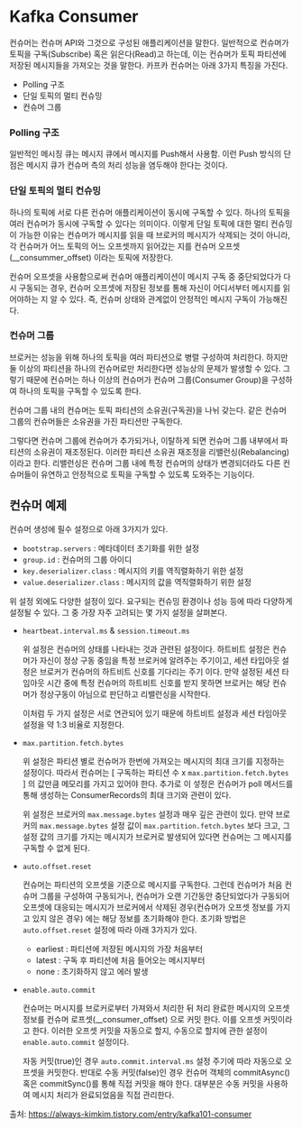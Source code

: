 # Kafka Consumer

컨슈머는 컨슈머 API와 그것으로 구성된 애플리케이션을 말한다. 일반적으로 컨슈머가 토픽을 구독(Subscribe) 혹은 읽은다(Read)고 하는데, 이는 컨슈머가 토픽 파티션에 저장된 메시지들을 가져오는 것을 말한다. 카프카 컨슈머는 아래 3가지 특징을 가진다.

- Polling 구조
- 단일 토픽의 멀티 컨슈밍
- 컨슈머 그룹

### Polling 구조

일반적인 메시징 큐는 메시지 큐에서 메시지를 Push해서 사용함. 이런 Push 방식의 단점은 메시지 큐가 컨슈머 측의 처리 성능을 염두해야 한다는 것이다.

### 단일 토픽의 멀티 컨슈밍

하나의 토픽에 서로 다른 컨슈머 애플리케이션이 동시에 구독할 수 있다. 하나의 토픽을 여러 컨슈머가 동시에 구독할 수 있다는 의미이다. 이렇게 단일 토픽에 대한 멀티 컨슈밍이 가능한 이유는 컨슈머가 메시지를 읽을 때 브로커의 메시지가 삭제되는 것이 아니라, 각 컨슈머가 어느 토픽의 어느 오프셋까지 읽어갔는 지를 컨슈머 오프셋(__consummer_offset) 이라는 토픽에 저장한다.

컨슈머 오프셋을 사용함으로써 컨슈머 애플리케이션이 메시지 구독 중 중단되었다가 다시 구동되는 경우, 컨슈머 오프셋에 저장된 정보를 통해 자신이 어디서부터 메시지를 읽어야하는 지 알 수 있다. 즉, 컨슈머 상태와 관계없이 안정적인 메시지 구독이 가능해진다.

### 컨슈머 그룹

브로커는 성능을 위해 하나의 토픽을 여러 파티션으로 병렬 구성하여 처리한다. 하지만 둘 이상의 파티션을 하나의 컨슈머로만 처리한다면 성능상의 문제가 발생할 수 있다. 그렇기 때문에 컨슈머는 하나 이상의 컨슈머가 컨슈머 그룹(Consumer Group)을 구성하여 하나의 토픽을 구독할 수 있도록 한다.

컨슈머 그룹 내의 컨슈머는 토픽 파티션의 소유권(구독권)을 나뉘 갖는다. 같은 컨슈머 그룹의 컨슈머들은 소유권을 가진 파티션만 구독한다.

그렇다면 컨슈머 그룹에 컨슈머가 추가되거나, 이탈하게 되면 컨슈머 그룹 내부에서 파티션의 소유권이 재조정된다. 이러한 파티션 소유권 재조정을 리밸런싱(Rebalancing)이라고 한다. 리밸런싱은 컨슈머 그룹 내에 특정 컨슈머의 상태가 변경되더라도 다른 컨슈머들이 유연하고 안정적으로 토픽을 구독할 수 있도록 도와주는 기능이다. 

## 컨슈머 예제

컨슈머 생성에 필수 설정으로 아래 3가지가 있다.

- `bootstrap.servers` : 메타데이터 초기화를 위한 설정
- `group.id` : 컨슈머의 그룹 아이디
- `key.deserializer.class` : 메시지의 키를 역직렬화하기 위한 설정
- `value.deserializer.class` : 메시지의 값을 역직렬화하기 위한 설정

위 설정 외에도 다양한 설정이 있다. 요구되는 컨슈밍 환경이나 성능 등에 따라 다양하게 설정될 수 있다. 그 중 가장 자주 고려되는 몇 가지 설정을 살펴본다.

- `heartbeat.interval.ms` & `session.timeout.ms`
    
    위 설정은 컨슈머의 상태를 나타내는 것과 관련된 설정이다. 하트비트 설정은 컨슈머가 자신이 정상 구동 중임을 특정 브로커에 알려주는 주기이고, 세션 타입아웃 설정은 브로커가 컨슈머의 하트비트 신호를 기다리는 주기 이다. 만약 설정된 세션 타임아웃 시간 중에 특정 컨슈머의 하트비트 신호를 받지 못하면 브로커는 해당 컨슈머가 정상구동이 아님으로 판단하고 리밸런싱을 시작한다. 
    
    이처럼 두 가지 설정은 서로 연관되어 있기 때문에 하트비트 설정과 세션 타임아웃 설정을 약 1:3 비율로 지정한다. 
    
- `max.partition.fetch.bytes`
    
    위 설정은 파티션 별로 컨슈머가 한번에 가져오는 메시지의 최대 크기를 지정하는 설정이다. 따라서 컨슈머는 [ 구독하는 파티션 수 x `max.partition.fetch.bytes` ] 의 값만큼 메모리를 가지고 있어야 한다. 추가로 이 섷정은 컨슈머가 poll 메서드를 통해 생성하는 ConsumerRecords의 최대 크기와 관련이 있다.
    
    위 설정은 브로커의 `max.message.bytes` 설정과 매우 깊은 관련이 있다. 만약 브로커의 `max.message.bytes` 설정 값이 `max.partition.fetch.bytes` 보다 크고, 그 설정 값의 크기를 가지는 메시지가 브로커로 발생되어 있다면 컨슈머는 그 메시지를 구독할 수 없게 된다.
    
- `auto.offset.reset`
    
    컨슈머는 파티션의 오프셋을 기준으로 메시지를 구독한다. 그런데 컨슈머가 처음 컨슈머 그룹을 구성하여 구동되거나, 컨슈머가 오랜 기간동안 중단되었다가 구동되어 오프셋에 대응되는 메시지가 브로커에서 삭제된 경우(컨슈머가 오프셋 정보를 가지고 있지 않은 경우) 에는 해당 정보를 초기화해야 한다. 초기화 방법은 `auto.offset.reset` 설정에 따라 아래 3가지가 있다.
    
    - earliest : 파티션에 저장된 메시지의 가장 처음부터
    - latest : 구독 후 파티션에 처음 들어오는 메시지부터
    - none : 초기화하지 않고 에러 발생
- `enable.auto.commit`
    
    컨슈머는 머시지를 브로커로부터 가져와서 처리한 뒤 처리 완료한 메시지의 오프셋 정보를 컨슈머 로프셋(__consumer_offset) 으로 커밋 한다. 이를 오프셋 커밋이라고 한다. 이러한 오프셋 커밋을 자동으로 할지, 수동으로 할지에 관한 설정이 `enable.auto.commit` 설정이다. 
    
    자동 커밋(true)인 경우 `auto.commit.interval.ms` 설정 주기에 따라 자동으로 오프셋을 커밋한다. 반대로 수동 커밋(false)인 경우 컨슈머 객체의 commitAsync() 혹은 commitSync()를 통해 직접 커밋을 해야 한다. 대부분은 수동 커밋을 사용하여 메시지 처리가 완료되었음을 직접 관리한다.

출처: https://always-kimkim.tistory.com/entry/kafka101-consumer
